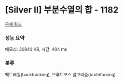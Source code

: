 # [Silver II] 부분수열의 합 - 1182 

[문제 링크](https://www.acmicpc.net/problem/1182) 

### 성능 요약

메모리: 30840 KB, 시간: 404 ms

### 분류

백트래킹(backtracking), 브루트포스 알고리즘(bruteforcing)

